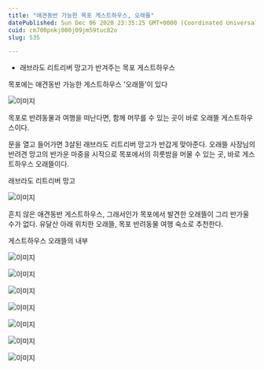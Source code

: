 ```yaml
---
title: "애견동반 가능한 목포 게스트하우스, 오래뜰"
datePublished: Sun Dec 06 2020 23:35:25 GMT+0000 (Coordinated Universal Time)
cuid: cm700pnkj000j09jm59tuc82o
slug: 535

---
```



- 래브라도 리트리버 망고가 반겨주는 목포 게스트하우스

목포에는 애견동반 가능한 게스트하우스 '오래뜰'이 있다

![이미지](https://cdn.hashnode.com/res/hashnode/image/upload/v1739250268189/249666a6-c213-4f04-abdf-78491aadd373.jpeg)

목포로 반려동물과 여행을 떠난다면, 함께 머무를 수 있는 곳이 바로 오래뜰 게스트하우스이다.

문을 열고 들어가면 3살된 래브라도 리트리버 망고가 반갑게 맞아준다. 오래뜰 사장님의 반려견 망고의 반가운 마중을 시작으로 목포에서의 히룻밤을 머물 수 있는 곳, 바로 게스트하우스 오래뜰이다.

래브라도 리트리버 망고

![이미지](https://cdn.hashnode.com/res/hashnode/image/upload/v1739250270041/c7829da8-49ec-4085-8380-f68e43115539.jpeg)

흔치 않은 애견동반 게스트하우스, 그래서인가 목포에서 발견한 오래뜰이 그리 반가울 수가 없다. 유달산 아래 위치한 오래뜰, 목포 반려동물 여행 숙소로 추천한다.

게스트하우스 오래뜰의 내부

![이미지](https://cdn.hashnode.com/res/hashnode/image/upload/v1739250271822/eb4fab06-722a-4868-9309-1f943e2564a7.jpeg)

![이미지](https://cdn.hashnode.com/res/hashnode/image/upload/v1739250273473/2961f8ee-57a1-4eb8-b2b7-75691d39da0e.jpeg)

![이미지](https://cdn.hashnode.com/res/hashnode/image/upload/v1739250275154/f644e954-d00d-48fb-91b1-a2fabf97eccf.jpeg)

![이미지](https://cdn.hashnode.com/res/hashnode/image/upload/v1739250276979/ea946a1c-2b7e-4fdc-95df-d92c6aaa7642.jpeg)

![이미지](https://cdn.hashnode.com/res/hashnode/image/upload/v1739250278500/7ac017f7-3eb1-4e0b-8730-ccd8e4fbaf2f.jpeg)

![이미지](https://cdn.hashnode.com/res/hashnode/image/upload/v1739250280356/185cc881-a932-4346-a97d-f4770582f90b.jpeg)

![이미지](https://cdn.hashnode.com/res/hashnode/image/upload/v1739250282090/04bccb0f-5c23-48e7-adcb-a11719491be2.jpeg)